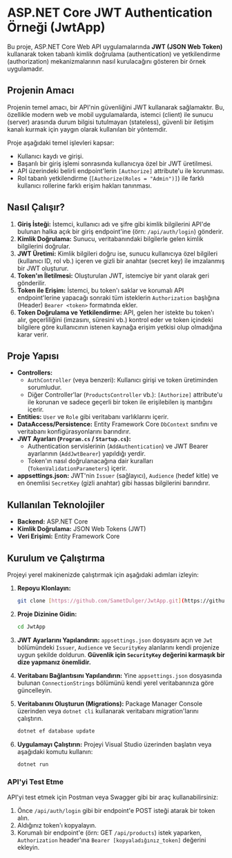 # ASP.NET Core JWT Authentication Örneği (JwtApp)

Bu proje, ASP.NET Core Web API uygulamalarında **JWT (JSON Web Token)** kullanarak token tabanlı kimlik doğrulama (authentication) ve yetkilendirme (authorization) mekanizmalarının nasıl kurulacağını gösteren bir örnek uygulamadır.

## Projenin Amacı

Projenin temel amacı, bir API'nin güvenliğini JWT kullanarak sağlamaktır. Bu, özellikle modern web ve mobil uygulamalarda, istemci (client) ile sunucu (server) arasında durum bilgisi tutulmayan (stateless), güvenli bir iletişim kanalı kurmak için yaygın olarak kullanılan bir yöntemdir.

Proje aşağıdaki temel işlevleri kapsar:
* Kullanıcı kaydı ve girişi.
* Başarılı bir giriş işlemi sonrasında kullanıcıya özel bir JWT üretilmesi.
* API üzerindeki belirli endpoint'lerin `[Authorize]` attribute'u ile korunması.
* Rol tabanlı yetkilendirme (`[Authorize(Roles = "Admin")]`) ile farklı kullanıcı rollerine farklı erişim hakları tanınması.

## Nasıl Çalışır?

1.  **Giriş İsteği:** İstemci, kullanıcı adı ve şifre gibi kimlik bilgilerini API'de bulunan halka açık bir giriş endpoint'ine (örn: `/api/auth/login`) gönderir.
2.  **Kimlik Doğrulama:** Sunucu, veritabanındaki bilgilerle gelen kimlik bilgilerini doğrular.
3.  **JWT Üretimi:** Kimlik bilgileri doğru ise, sunucu kullanıcıya özel bilgileri (kullanıcı ID, rol vb.) içeren ve gizli bir anahtar (secret key) ile imzalanmış bir JWT oluşturur.
4.  **Token'ın İletilmesi:** Oluşturulan JWT, istemciye bir yanıt olarak geri gönderilir.
5.  **Token ile Erişim:** İstemci, bu token'ı saklar ve korumalı API endpoint'lerine yapacağı sonraki tüm isteklerin `Authorization` başlığına (Header) `Bearer <token>` formatında ekler.
6.  **Token Doğrulama ve Yetkilendirme:** API, gelen her istekte bu token'ı alır, geçerliliğini (imzasını, süresini vb.) kontrol eder ve token içindeki bilgilere göre kullanıcının istenen kaynağa erişim yetkisi olup olmadığına karar verir.

## Proje Yapısı

* **Controllers:**
    * `AuthController` (veya benzeri): Kullanıcı girişi ve token üretiminden sorumludur.
    * Diğer Controller'lar (`ProductsController` vb.): `[Authorize]` attribute'u ile korunan ve sadece geçerli bir token ile erişilebilen iş mantığını içerir.
* **Entities:** `User` ve `Role` gibi veritabanı varlıklarını içerir.
* **DataAccess/Persistence:** Entity Framework Core `DbContext` sınıfını ve veritabanı konfigürasyonlarını barındırır.
* **JWT Ayarları (`Program.cs` / `Startup.cs`):**
    * Authentication servislerinin (`AddAuthentication`) ve JWT Bearer ayarlarının (`AddJwtBearer`) yapıldığı yerdir.
    * Token'ın nasıl doğrulanacağına dair kuralları (`TokenValidationParameters`) içerir.
* **appsettings.json:** JWT'nin `Issuer` (sağlayıcı), `Audience` (hedef kitle) ve en önemlisi `SecretKey` (gizli anahtar) gibi hassas bilgilerini barındırır.

## Kullanılan Teknolojiler

* **Backend:** ASP.NET Core
* **Kimlik Doğrulama:** JSON Web Tokens (JWT)
* **Veri Erişimi:** Entity Framework Core

## Kurulum ve Çalıştırma

Projeyi yerel makinenizde çalıştırmak için aşağıdaki adımları izleyin:

1.  **Repoyu Klonlayın:**
    ```sh
    git clone [https://github.com/SametDulger/JwtApp.git](https://github.com/SametDulger/JwtApp.git)
    ```

2.  **Proje Dizinine Gidin:**
    ```sh
    cd JwtApp
    ```

3.  **JWT Ayarlarını Yapılandırın:**
    `appsettings.json` dosyasını açın ve `Jwt` bölümündeki `Issuer`, `Audience` ve `SecurityKey` alanlarını kendi projenize uygun şekilde doldurun. **Güvenlik için `SecurityKey` değerini karmaşık bir dize yapmanız önemlidir.**

4.  **Veritabanı Bağlantısını Yapılandırın:**
    Yine `appsettings.json` dosyasında bulunan `ConnectionStrings` bölümünü kendi yerel veritabanınıza göre güncelleyin.

5.  **Veritabanını Oluşturun (Migrations):**
    Package Manager Console üzerinden veya `dotnet cli` kullanarak veritabanı migration'larını çalıştırın.
    ```sh
    dotnet ef database update
    ```

6.  **Uygulamayı Çalıştırın:**
    Projeyi Visual Studio üzerinden başlatın veya aşağıdaki komutu kullanın:
    ```sh
    dotnet run
    ```

### API'yi Test Etme

API'yi test etmek için Postman veya Swagger gibi bir araç kullanabilirsiniz:
1.  Önce `/api/auth/login` gibi bir endpoint'e POST isteği atarak bir token alın.
2.  Aldığınız token'ı kopyalayın.
3.  Korumalı bir endpoint'e (örn: GET `/api/products`) istek yaparken, `Authorization` header'ına `Bearer [kopyaladığınız_token]` değerini ekleyin.

